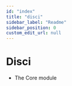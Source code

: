 ```yaml
---
id: "index"
title: "disci"
sidebar_label: "Readme"
sidebar_position: 0
custom_edit_url: null
---
```


# Disci

* The Core module
